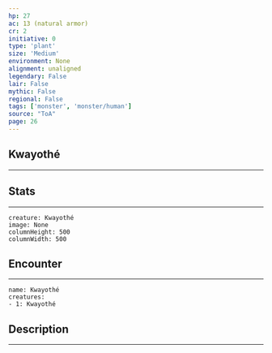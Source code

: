 ```yaml
---
hp: 27
ac: 13 (natural armor)
cr: 2
initiative: 0
type: 'plant'    
size: 'Medium'
environment: None
alignment: unaligned
legendary: False
lair: False
mythic: False
regional: False
tags: ['monster', 'monster/human']
source: "ToA"
page: 26
---
```


## Kwayothé
---



## Stats
---

```statblock
creature: Kwayothé
image: None
columnHeight: 500
columnWidth: 500
```

## Encounter
---

```encounter-table
name: Kwayothé
creatures:
- 1: Kwayothé
```

## Description
---




